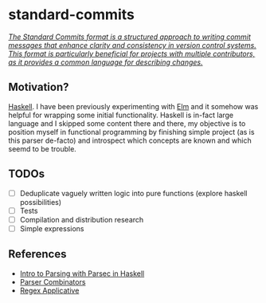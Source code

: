# standard-commits

[_The Standard Commits format is a structured approach to writing commit messages that enhance clarity and consistency in version control systems. This format is particularly beneficial for projects with multiple contributors, as it provides a common language for describing changes._](https://github.com/standard-commits/standard-commits)

## Motivation?

[Haskell](https://www.haskell.org/). I have been previously experimenting with [Elm](https://elm-lang.org/) and it somehow was helpful for wrapping some initial functionality. Haskell is in-fact large language and I skipped some content there and there, my objective is to position myself in functional programming by finishing simple project (as is this parser de-facto) and introspect which concepts are known and which seemd to be trouble.

## TODOs

- [ ] Deduplicate vaguely written logic into pure functions (explore haskell possibilities)
- [ ] Tests
- [ ] Compilation and distribution research
- [ ] Simple expressions

## References

- [Intro to Parsing with Parsec in Haskell](https://jakewheat.github.io/intro_to_parsing)
- [Parser Combinators](https://crypto.stanford.edu/~blynn/haskell/parse.html)
- [Regex Applicative](https://github.com/UnkindPartition/regex-applicative/wiki/Examples)
